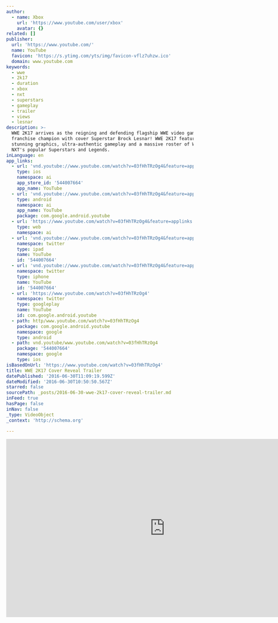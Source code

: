 ```yaml
---
author:
  - name: Xbox
    url: 'https://www.youtube.com/user/xbox'
    avatar: {}
related: []
publisher:
  url: 'https://www.youtube.com/'
  name: YouTube
  favicon: 'https://s.ytimg.com/yts/img/favicon-vflz7uhzw.ico'
  domain: www.youtube.com
keywords:
  - wwe
  - 2k17
  - duration
  - xbox
  - nxt
  - superstars
  - gameplay
  - trailer
  - views
  - lesnar
description: >-
  WWE 2K17 arrives as the reigning and defending flagship WWE video game
  franchise champion with cover Superstar Brock Lesnar! WWE 2K17 features
  stunning graphics, ultra-authentic gameplay and a massive roster of WWE and
  NXT's popular Superstars and Legends.
inLanguage: en
app_links:
  - url: 'vnd.youtube://www.youtube.com/watch?v=03fHhTRzOg4&feature=applinks'
    type: ios
    namespace: ai
    app_store_id: '544007664'
    app_name: YouTube
  - url: 'vnd.youtube://www.youtube.com/watch?v=03fHhTRzOg4&feature=applinks'
    type: android
    namespace: ai
    app_name: YouTube
    package: com.google.android.youtube
  - url: 'https://www.youtube.com/watch?v=03fHhTRzOg4&feature=applinks'
    type: web
    namespace: ai
  - url: 'vnd.youtube://www.youtube.com/watch?v=03fHhTRzOg4&feature=applinks'
    namespace: twitter
    type: ipad
    name: YouTube
    id: '544007664'
  - url: 'vnd.youtube://www.youtube.com/watch?v=03fHhTRzOg4&feature=applinks'
    namespace: twitter
    type: iphone
    name: YouTube
    id: '544007664'
  - url: 'https://www.youtube.com/watch?v=03fHhTRzOg4'
    namespace: twitter
    type: googleplay
    name: YouTube
    id: com.google.android.youtube
  - path: http/www.youtube.com/watch?v=03fHhTRzOg4
    package: com.google.android.youtube
    namespace: google
    type: android
  - path: vnd.youtube/www.youtube.com/watch?v=03fHhTRzOg4
    package: '544007664'
    namespace: google
    type: ios
isBasedOnUrl: 'https://www.youtube.com/watch?v=03fHhTRzOg4'
title: WWE 2K17 Cover Reveal Trailer
datePublished: '2016-06-30T11:09:19.599Z'
dateModified: '2016-06-30T10:50:50.567Z'
starred: false
sourcePath: _posts/2016-06-30-wwe-2k17-cover-reveal-trailer.md
inFeed: true
hasPage: false
inNav: false
_type: VideoObject
_context: 'http://schema.org'

---
```

<iframe src="https://cdn.embedly.com/widgets/media.html?src=https%3A%2F%2Fwww.youtube.com%2Fembed%2F03fHhTRzOg4%3Ffeature%3Doembed&amp;url=http%3A%2F%2Fwww.youtube.com%2Fwatch%3Fv%3D03fHhTRzOg4&amp;image=https%3A%2F%2Fi.ytimg.com%2Fvi%2F03fHhTRzOg4%2Fhqdefault.jpg&amp;key=b7d04c9b404c499eba89ee7072e1c4f7&amp;type=text%2Fhtml&amp;schema=youtube" width="854" height="480" scrolling="no" frameborder="0" allowfullscreen="" style=""></iframe>